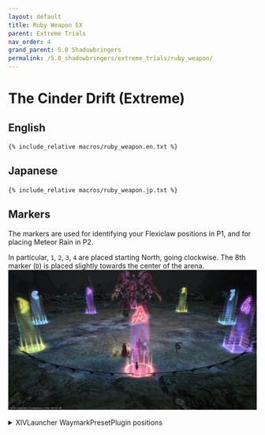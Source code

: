 ```yaml
---
layout: default
title: Ruby Weapon EX
parent: Extreme Trials
nav_order: 4
grand_parent: 5.0 Shadowbringers
permalink: /5.0_shadowbringers/extreme_trials/ruby_weapon/
---
```


# The Cinder Drift (Extreme)

## English
```
{% include_relative macros/ruby_weapon.en.txt %}
```

## Japanese
```
{% include_relative macros/ruby_weapon.jp.txt %}
```

## Markers

The markers are used for identifying your Flexiclaw positions in P1, and for placing Meteor Rain in P2.

In particular, `1`, `2`, `3`, `4` are placed starting North, going clockwise. The 8th marker (`D`) is placed slightly towards the center of the arena.
![](images/markers.jpg)
<details markdown=block>
<summary>XIVLauncher WaymarkPresetPlugin positions</summary>

```json
{
  "Name":"Ruby Weapon EX",
  "MapID":718,
  "A":{"X":100.0,"Y":0.0,"Z":118.5,"ID":0,"Active":true},
  "B":{"X":86.919,"Y":0.0,"Z":113.081,"ID":1,"Active":true},
  "C":{"X":81.5,"Y":0.0,"Z":100.0,"ID":2,"Active":true},
  "D":{"X":89.0,"Y":0.0,"Z":89.0,"ID":3,"Active":true},
  "One":{"X":100.0,"Y":0.0,"Z":81.0,"ID":4,"Active":true},
  "Two":{"X":113.081,"Y":0.0,"Z":86.919,"ID":5,"Active":true},
  "Three":{"X":118.5,"Y":0.0,"Z":100.0,"ID":6,"Active":true},
  "Four":{"X":113.081,"Y":0.0,"Z":113.081,"ID":7,"Active":true}
}
```
</details>